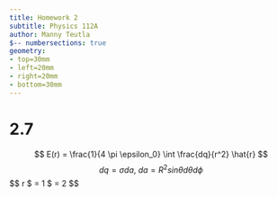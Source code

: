 ```yaml
---
title: Homework 2
subtitle: Physics 112A
author: Manny Teutla
$-- numbersections: true
geometry:
- top=30mm
- left=20mm
- right=20mm
- bottom=30mm
---
```


# 2.7

$$ E(r) = \frac{1}{4 \pi \epsilon_0} \int \frac{dq}{r^2} \hat{r} $$
$$ dq = \sigma da \text{, } da = R^2 sin\theta d\theta d\phi $$
$$ r $ = 1 $ = 2 $$
